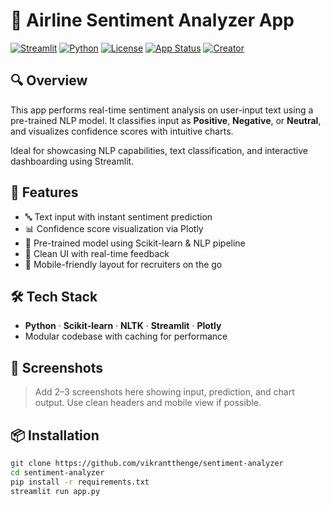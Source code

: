 # 🧠 Airline Sentiment Analyzer App

[![Streamlit](https://img.shields.io/badge/Built%20with-Streamlit-FF4B4B?logo=streamlit)](https://streamlit.io/)
[![Python](https://img.shields.io/badge/Python-3.9+-blue?logo=python)](https://www.python.org/)
[![License](https://img.shields.io/badge/License-MIT-green.svg)](LICENSE)
[![App Status](https://img.shields.io/badge/Live%20App-Click%20to%20Launch-brightgreen)](https://sentiment-analyzer-vikrant.streamlit.app/)
[![Creator](https://img.shields.io/badge/By-Vikrant%20Thenge-blueviolet)](https://github.com/vikrantthenge)

## 🔍 Overview

This app performs real-time sentiment analysis on user-input text using a pre-trained NLP model. It classifies input as **Positive**, **Negative**, or **Neutral**, and visualizes confidence scores with intuitive charts.

Ideal for showcasing NLP capabilities, text classification, and interactive dashboarding using Streamlit.

## 🚀 Features

- 🔤 Text input with instant sentiment prediction
- 📊 Confidence score visualization via Plotly
- 🧠 Pre-trained model using Scikit-learn & NLP pipeline
- 🧪 Clean UI with real-time feedback
- 📱 Mobile-friendly layout for recruiters on the go

## 🛠️ Tech Stack

- **Python** · **Scikit-learn** · **NLTK** · **Streamlit** · **Plotly**
- Modular codebase with caching for performance

## 📸 Screenshots

> Add 2–3 screenshots here showing input, prediction, and chart output. Use clean headers and mobile view if possible.

## 📦 Installation

```bash
git clone https://github.com/vikrantthenge/sentiment-analyzer
cd sentiment-analyzer
pip install -r requirements.txt
streamlit run app.py
